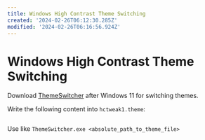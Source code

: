 ```yaml
---
title: Windows High Contrast Theme Switching
created: '2024-02-26T06:12:30.285Z'
modified: '2024-02-26T06:16:56.924Z'
---
```


# Windows High Contrast Theme Switching

Download [ThemeSwitcher](https://winaero.com/downloads/WinaeroThemeSwitcher.zip) after Windows 11 for switching themes.

Write the following content into `hctweak1.theme`:

```

```

Use like `ThemeSwitcher.exe <absolute_path_to_theme_file>`
